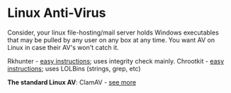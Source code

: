 # Linux Anti-Virus
Consider, your linux file-hosting/mail server holds Windows executables that may be pulled by any user on any box at any time. You want AV on Linux in case their AV's won't catch it.


Rkhunter - [easy instructions](https://www.tecmint.com/install-rootkit-hunter-scan-for-rootkits-backdoors-in-linux/); uses integrity check mainly.
Chrootkit - [easy instructions](https://www.redhat.com/sysadmin/3-antimalware-solutions); uses LOLBins (strings, grep, etc)

**The standard Linux AV**: ClamAV - [see more](https://www.digitalocean.com/community/tutorials/how-to-setup-exim-spamassassin-clamd-and-dovecot-on-an-arch-linux-vps)

